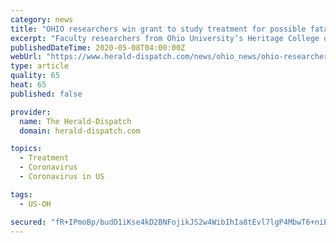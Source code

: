 ```yaml
---
category: news
title: "OHIO researchers win grant to study treatment for possible fatal complications of COVID-19"
excerpt: "Faculty researchers from Ohio University’s Heritage College of Osteopathic Medicine and Russ College of Engineering and Technology have received a $100,000 grant to investigate possible treatments for"
publishedDateTime: 2020-05-08T04:00:00Z
webUrl: "https://www.herald-dispatch.com/news/ohio_news/ohio-researchers-win-grant-to-study-treatment-for-possible-fatal-complications-of-covid-19/article_f8c4f23e-663b-5718-b621-56086615c065.html"
type: article
quality: 65
heat: 65
published: false

provider:
  name: The Herald-Dispatch
  domain: herald-dispatch.com

topics:
  - Treatment
  - Coronavirus
  - Coronavirus in US

tags:
  - US-OH

secured: "fR+IPmoBp/budD1iKse4kD2BNFojikJS2w4WibIhIa8tEvl7lgP4MbwT6+niEvD+WolWOjCr0XXJE+VJW6lH35Mu6VLo0dXiNVJufo9uWRJUHz/1bke/cBSFqZD5sWrNxpp7gdrTZYQyN+poAzaFdK1Jhg+WjV9iTWOpoXa3VtSP5PTBjJjGuaSyIdKQPsZpGlO2/4AROXQ6N3P0rvwhoDtPTBtTZFDBfAwmi4gb/BQ48dt+PW5ZnKwg+jXPv/wgktUVkr1GqJeXCKum9WicnjEJQIZVqDJ86WKjTFg8iM93dMzMlRkJ3UK63Uy2i15p;WKNan96f/YLTtYoDGODhFA=="
---
```


